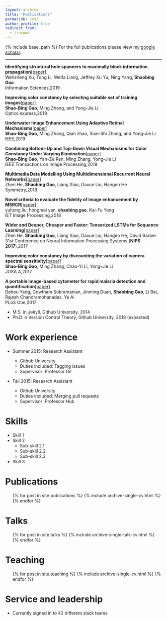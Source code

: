 ```yaml
---
layout: archive
title: "Publications"
permalink: /cv/
author_profile: true
redirect_from:
  - /resume
---
```


{% include base_path %}
For the full publications please view my [google scholar](https://a.glgoo.top/citations?user=WkkdsIEAAAAJ&hl=zh-CN&oi=ao).

---
**Identifying structural hole spanners to maximally block information propagation**[[paper](http://users.cecs.anu.edu.au/~Weifa.Liang/papers/XLLYYG19.pdf)]  
Wenzheng Xu, Tong Li, Weifa Liang, Jeffrey Xu Yu, Ning Yang, **Shaobing Gao**  
Information Sciences,2019  

**Improving color constancy by selecting suitable set of training images**[[paper](http://scu-coolyang.github.io/files/1.pdf)]  
**Shao-Bing Gao**, Ming Zhang, and Yong-Jie Li  
Optics express,2019  

**Underwater Image Enhancement Using Adaptive Retinal Mechanisms**[[paper](https://ieeexplore.ieee.org/stamp/stamp.jsp?tp=&arnumber=8733992)]  
**Shao-Bing Gao**, Ming Zhang, Qian zhao, Xian-Shi Zhang, and Yong-Jie Li  
IEEE,2019  

**Combining Bottom-Up and Top-Down Visual Mechanisms for Color Constancy Under Varying Illumination**[[paper](https://ieeexplore.ieee.org/stamp/stamp.jsp?tp=&arnumber=8678788)]  
**Shao-Bing Gao**, Yan-Ze Ren, Ming Zhang, Yong-Jie Li  
IEEE Transactions on Image Processing,2019  

**Multimedia Data Modelling Using Multidimensional Recurrent Neural Networks**[[paper](https://www.mdpi.com/2073-8994/10/9/370)]  
Zhen He, **Shaobing Gao**, Liang Xiao, Daxue Liu, Hangen He  
Symmetry,2018  

**Novel criteria to evaluate the fidelity of image enhancement by MSRCR**[[paper](https://ieeexplore.ieee.org/stamp/stamp.jsp?tp=&arnumber=8362601)]  
yuhong liu, hongmei yan, **shaobing gao**, Kai-Fu Yang  
IET Image Processing,2018  

**Wider and Deeper, Cheaper and Faster: Tensorized LSTMs for Sequence Learning**[[paper](http://papers.nips.cc/paper/6606-wider-and-deeper-cheaper-and-faster-tensorized-lstms-for-sequence-learning.pdf)]  
Zhen He, **Shaobing Gao**, Liang Xiao, Daxue Liu, Hangen He, David Barber  
31st Conference on Neural Information Processing Systems (**NIPS 2017**),2017

**Improving color constancy by discounting the variation of camera spectral sensitivity**[[paper](http://scu-coolyang.github.io/files/2.pdf)]  
**Shao-Bing Gao**, Ming Zhang, Chao-Yi Li, Yong-Jie Li  
JOSA A,2017

**A portable image-based cytometer for rapid malaria detection and quantification**[[paper](https://journals.plos.org/plosone/article?id=10.1371/journal.pone.0179161)]  
Dahou Yang, Gowtham Subramanian, Jinming Duan, **Shaobing Gao**, Li Bai, Rajesh Chandramohanadas, Ye Ai  
PLoS One,2017



* M.S. in Jekyll, Github University, 2014
* Ph.D in Version Control Theory, Github University, 2018 (expected)

Work experience
======
* Summer 2015: Research Assistant
  * Github University
  * Duties included: Tagging issues
  * Supervisor: Professor Git

* Fall 2015: Research Assistant
  * Github University
  * Duties included: Merging pull requests
  * Supervisor: Professor Hub
  
Skills
======
* Skill 1
* Skill 2
  * Sub-skill 2.1
  * Sub-skill 2.2
  * Sub-skill 2.3
* Skill 3

Publications
======
  <ul>{% for post in site.publications %}
    {% include archive-single-cv.html %}
  {% endfor %}</ul>
  
Talks
======
  <ul>{% for post in site.talks %}
    {% include archive-single-talk-cv.html %}
  {% endfor %}</ul>
  
Teaching
======
  <ul>{% for post in site.teaching %}
    {% include archive-single-cv.html %}
  {% endfor %}</ul>
  
Service and leadership
======
* Currently signed in to 43 different slack teams
